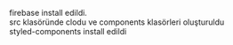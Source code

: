 firebase install edildi. <br/>
src klasöründe clodu ve components klasörleri oluşturuldu <br/>
 styled-components install edildi <br/>
 